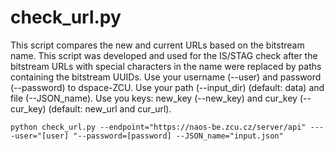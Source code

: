 # check_url.py

This script compares the new and current URLs based on the bitstream name. 
This script was developed and used for the IS/STAG check after the bitstream URLs with special characters in the name were replaced by paths containing the bitstream UUIDs.
Use your username (--user) and password (--password) to dspace-ZCU. Use your path (--input_dir) (default: data) and file (--JSON_name).
Use you keys: new_key (--new_key) and cur_key (--cur_key) (default: new_url and cur_url).

```
python check_url.py --endpoint="https://naos-be.zcu.cz/server/api" ----user="[user] "--password=[password] --JSON_name="input.json"
```
